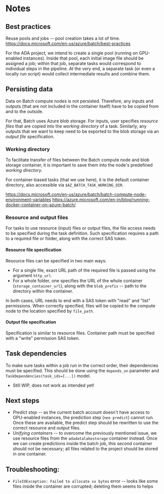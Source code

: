 # Notes

## Best practices
Reuse pools and jobs -- pool creation takes a lot of time.
https://docs.microsoft.com/en-us/azure/batch/best-practices

For the ADA project, we intend to create a single pool (running on GPU-enabled instances).
Inside that pool, each initial image file should be assigned a job; within that job,
separate tasks would correspond to individual steps in the pipeline. At the very end,
a separate task (or even a locally run script) would collect intermediate results and 
combine them. 

## Persisting data
Data on Batch compute nodes is not persisted. Therefore, any inputs and outputs (that are not 
included in the container itself) have to be copied from and to the outside.

For that, Batch uses Azure blob storage. For inputs, user specifies *resource files* 
that are copied into the *working directory* of a task. Similarly, any outputs that
we want to keep need to be exported to the blob storage via an *output file* specification.

### Working directory
To facilitate transfer of files between the Batch compute node and blob storage container,
it is important to save them into the node's predefined *working directory*.

For container-based tasks (that we use here), it is the default container directory, 
also accessible via `$AZ_BATCH_TASK_WORKING_DIR`.   

https://docs.microsoft.com/en-us/azure/batch/batch-compute-node-environment-variables
https://azure.microsoft.com/en-in/blog/running-docker-container-on-azure-batch/

### Resource and output files
For tasks to use resource (input) files or output files, the file access needs to be
specified during the task definition. Such specification requires a path to a required
file or folder, along with the correct SAS token. 


#### Resource file specification
Resource files can be specified in two main ways:

- For a single file, exact URL path of the required file is passed using the argument `http_url`.
- For a whole folder, one specifies the URL of the whole container (`storage_container_url`),
 along with the `blob_prefix` -- path to the directory _within_ the container.

In both cases, URL needs to end with a SAS token with "read" and "list" permissions. 
When correctly specified, files will be copied
to the compute node to the location specified by `file_path`.
    
#### Output file specification
Specification is similar to resource files. Container path must be specified with a 
"write" permission SAS token.
 
## Task dependencies
To make sure tasks within a job run in the correct order, their dependencies
must be specified. This should be done using the `depends_on` parameter and 
`TaskDependencies(task_ids=[...])` model.
- Still WIP, does not work as intended yet!

## Next steps
- *Predict step* -- as the current batch account doesn't have access to GPU-enabled
 instances, the prediction step (`neo predict`) cannot run. Once these are available,
 the predict step should be rewritten to use the correct resource and output files. 
- *Unifying containers* -- to overcome the previously mentioned issue, 
 we use resource files from the `adadatalakestorage` container instead. Once
 we can create predictions inside the batch job, this second container should
 not be necessary; all files related to the project should be stored in one container.

## Troubleshooting: 
- `FileIOException: Failed to allocate xx bytes` error -- looks like some 
files inside the container are corrupted; deleting them seems to helps
 